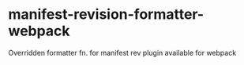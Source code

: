 # manifest-revision-formatter-webpack
Overridden formatter fn. for manifest rev plugin available for webpack
